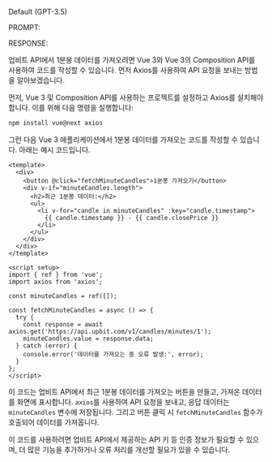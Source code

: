Default (GPT-3.5)

PROMPT:

RESPONSE:

업비트 API에서 1분봉 데이터를 가져오려면 Vue 3와 Vue 3의 Composition API를 사용하여 코드를 작성할 수 있습니다. 먼저 Axios를 사용하여 API 요청을 보내는 방법을 알아보겠습니다.

먼저, Vue 3 및 Composition API를 사용하는 프로젝트를 설정하고 Axios를 설치해야 합니다. 이를 위해 다음 명령을 실행합니다:

```bash
npm install vue@next axios
```

그런 다음 Vue 3 애플리케이션에서 1분봉 데이터를 가져오는 코드를 작성할 수 있습니다. 아래는 예시 코드입니다.

```vue
<template>
  <div>
    <button @click="fetchMinuteCandles">1분봉 가져오기</button>
    <div v-if="minuteCandles.length">
      <h2>최근 1분봉 데이터:</h2>
      <ul>
        <li v-for="candle in minuteCandles" :key="candle.timestamp">
          {{ candle.timestamp }} - {{ candle.closePrice }}
        </li>
      </ul>
    </div>
  </div>
</template>

<script setup>
import { ref } from 'vue';
import axios from 'axios';

const minuteCandles = ref([]);

const fetchMinuteCandles = async () => {
  try {
    const response = await axios.get('https://api.upbit.com/v1/candles/minutes/1');
    minuteCandles.value = response.data;
  } catch (error) {
    console.error('데이터를 가져오는 중 오류 발생:', error);
  }
};
</script>
```

이 코드는 업비트 API에서 최근 1분봉 데이터를 가져오는 버튼을 만들고, 가져온 데이터를 화면에 표시합니다. `axios`를 사용하여 API 요청을 보내고, 응답 데이터는 `minuteCandles` 변수에 저장됩니다. 그리고 버튼 클릭 시 `fetchMinuteCandles` 함수가 호출되어 데이터를 가져옵니다.

이 코드를 사용하려면 업비트 API에서 제공하는 API 키 등 인증 정보가 필요할 수 있으며, 더 많은 기능을 추가하거나 오류 처리를 개선할 필요가 있을 수 있습니다.